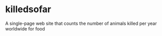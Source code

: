 killedsofar
===========

A single-page web site that counts the number of animals killed per year worldwide for food
